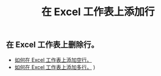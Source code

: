 ﻿---
title: 在 Excel 工作表上添加行
second_title: Aspose.Cells Cloud Documen
linktitle: 广告
type: docs
url: /zh/rows/add/
keywords: Working with adding row on an Excel worksheet. How to add rows on an Excel worksheet
description: Aspose.Cells Cloud REST API 支持在 Excel 工作表上添加行。 SDK支持多种开发语言。它们包括 Android、C#、Go、Java、NodeJS、Perl、PHP、Python、Ruby 和 swift
weight: 20
---
## 在 Excel 工作表上删除行。

- [如何在 Excel 工作表上添加空行。](/cells/zh/rows/add/row/) 
- [如何在 Excel 工作表上添加多行。](/cells/zh/rows/add/rows/) ) 
